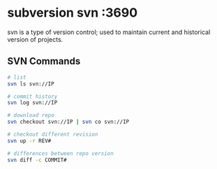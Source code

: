 # subversion svn :3690

svn is a type of version control; used to maintain current and historical version of projects.

## SVN Commands

```bash
# list
svn ls svn://IP

# commit history
svn log svn://IP

# download repo
svn checkout svn://IP | svn co svn://IP

# checkout different revision
svn up -r REV#

# differences between repo version
svn diff -c COMMIT#
```
